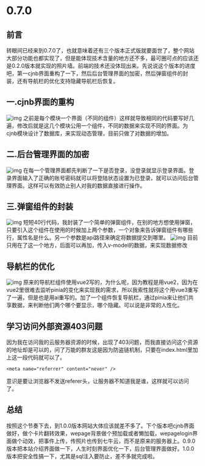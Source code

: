 # 0.7.0
## 前言
转眼间已经来到0.7.0了，也就意味着还有三个版本正式版就要面世了，整个网站大部分功能也都实现了，但是能体现技术含量的地方还不多，最可圈可点的应该还是0.2.0版本就实现的照片墙。前端的技术还没体现出来。先说说这个版本的进度吧，第一cjnb界面重构了一下，然后后台管理界面的加密，然后弹窗组件的封装，还有导航栏的优化支持隐藏导航栏后恢复。
## 一.cjnb界面的重构
![img](http://abc.cjnb.site/blog/myrecord/%E5%B1%8F%E5%B9%95%E6%88%AA%E5%9B%BE%202024-11-24%20230822.png)
之前是每个模块一个界面（不同的组件）这样就导致相同的代码要写好几遍，修改后就是这几个模块公用一个组件，不同的数据来实现不同的界面。为cjnb模块设计了数据库，来实现动态管理，目前只做了对数据的增加。
## 二.后台管理界面的加密
![img](http://abc.cjnb.site/blog/myrecord/%E5%B1%8F%E5%B9%95%E6%88%AA%E5%9B%BE%202024-11-24%20231604.png)
在每一个管理界面都先判断了一下是否登录，没登录就显示登录界面。登录界面输入了正确的账号密码就可以将登陆状态设置为已登录，就可以访问后台管理界面。这样可以有效防止别人对我的数据直接进行操作。
## 三.弹窗组件的封装
![img](http://abc.cjnb.site/blog/myrecord/%E5%B1%8F%E5%B9%95%E6%88%AA%E5%9B%BE%202024-11-24%20231829.png)
短短40行代码，我封装了一个简单的弹窗组件，在别的地方想使用弹窗，只要引入这个组件在使用的时候加上两个参数，一个对象来告诉弹窗组件有哪些行，属性名是什么。另一个参数是api路径来确定将数据提交到哪里。
![img](http://abc.cjnb.site/blog/myrecord/%E5%B1%8F%E5%B9%95%E6%88%AA%E5%9B%BE%202024-11-24%20232235.png)
目前只用在了这一个地方，后面可以再加，传入v-model的数据，来实现数据修改
## 导航栏的优化
![img](http://abc.cjnb.site/blog/myrecord/%E5%B1%8F%E5%B9%95%E6%88%AA%E5%9B%BE%202024-11-24%20232711.png)
原来的导航栏组件使用vue2写的，为什么呢，因为教程是用vue2，因为在vue2里很难去监听pinia的变化来实现我的需求，所以我索性就将这个用vue3重写了一遍，但是也是用ai重写的。加了一个组件恢复导航栏，通过pinia来让他们共享数据，来判断他们两个哪个要显示，哪个隐藏。可以说是非常的人性化。
## 学习访问外部资源403问题
因为我在访问我的云服务器资源的时候，出现了403问题，而我直接访问这个资源的地址却是可以的，问了万能的群友这是因为防盗链机制，只要在index.html里加上这一段代码就可以了。
```
<meta name="referrer" content="never" />
```
意识是要让浏览器不发送referer头，让服务器不知道我是谁，这样就可以访问了。
## 总结
按照这个节奏下去，到1.0.0版本网站大体应该就差不多了。下个版本吧cjnb界面做好，做个卡片翻转效果，wepage背景做个预加载或者懒加载，wepagelogin界面做个动效，把事件上传，传照片也传到七牛云，而不是原来的服务器上。0.9.0版本把本站介绍界面做一下，人生时刻界面优化一下，后台管理界面做好。1.0.0版本把安全性搞一下，尤其是sql注入要防止，差不多就完成啦。